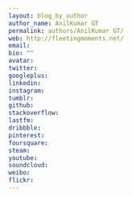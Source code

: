 ```yaml
---
layout: blog_by_author
author_name: AnilKumar GT
permalink: authors/AnilKumar GT/
web: http://fleetingmoments.net/
email:
bio: ""
avatar:
twitter:
googleplus: 
linkedin: 
instagram:
tumblr:
github:
stackoverflow:
lastfm:
dribbble:
pinterest:
foursquare:
steam:
youtube:
soundcloud:
weibo:
flickr:
---
```

